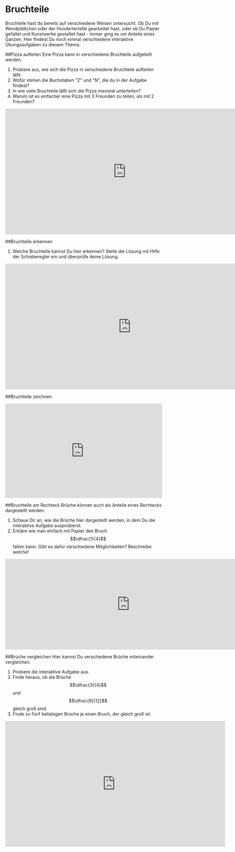 # Bruchteile
Bruchteile hast du bereits auf verschiedene Weisen untersucht. Ob Du mit Wendplättchen oder der Hundertertafel gearbeitet hast, oder ob Du Papier gefaltet und Kunstwerke gestaltet hast - immer ging es um Anteile eines Ganzen.
Hier findest Du noch einmal verschiedene interaktive Übungsaufgaben zu diesem Thema.

##Pizza  aufteilen
Eine Pizza kann in verschiedene Bruchteile aufgeteilt werden.


1. Probiere aus, wie sich die Pizza in verschiedene Bruchteile aufteilen läßt.
2. Wofür stehen die Buchstaben "Z" und "N", die du in der Aufgabe findest?
3. In wie viele Bruchteile läßt sich die Pizza maximal unterteilen?
4. Warum ist es einfacher eine Pizza mit 3 Freunden zu teilen, als mit 2 Freunden?


<iframe scrolling="no" title="" src="https://www.geogebra.org/material/iframe/id/rzkSd7Nk/width/768/height/908/border/888888/smb/false/stb/false/stbh/false/ai/false/asb/false/sri/false/rc/false/ld/false/sdz/false/ctl/false" width="768px" height="400px" style="border:0px;"> </iframe>

##Bruchteile erkennen
1. Welche Bruchteile kannst Du hier erkennen? Stelle die Lösung mit Hilfe der Schieberegler ein und überprüfe deine Lösung.

<iframe scrolling="no" title="Brüche erkennen" src="https://www.geogebra.org/material/iframe/id/B58Gtuuc/width/982/height/458/border/888888/smb/false/stb/false/stbh/false/ai/false/asb/false/sri/false/rc/false/ld/false/sdz/false/ctl/false" width="800px" height="400px" style="border:0px;"> </iframe>

##Bruchteile zeichnen
<iframe scrolling="no" title="" src="https://www.geogebra.org/material/iframe/id/PFKpRgCv/width/1000/height/600/border/888888/smb/false/stb/false/stbh/false/ai/false/asb/false/sri/false/rc/false/ld/false/sdz/false/ctl/false" width="500px" height="300px" style="border:0px;"> </iframe>

##Bruchteile am Rechteck
Brüche können auch als Anteile eines Rechtecks dargestellt werden. 
1. Schaue Dir an, wie die Brüche hier dargestellt werden, in dem Du die interaktive Aufgabe ausprobierst.
2. Erkläre wie man einfach mit Papier den Bruch $$\dfrac{1}{4}$$ falten kann. Gibt es dafür verschiedene Möglichkeiten? Beschreibe welche!
<iframe scrolling="no" title="Bruchteile" src="https://www.geogebra.org/material/iframe/id/AccC9w6x/width/792/height/288/border/888888/smb/false/stb/false/stbh/false/ai/false/asb/false/sri/true/rc/false/ld/false/sdz/true/ctl/false" width="792px" height="288px" style="border:0px;"> </iframe>

##Brüche vergleichen
Hier kannst Du verschiedene Brüche miteinander vergleichen.

1. Probiere die interaktive Aufgabe aus.
2. Finde heraus, ob die Brüche $$\dfrac{3}{4}$$ und $$\dfrac{9}{12}$$ gleich groß sind.
3. Finde zu fünf beliebigen Brüche je einen Bruch, der gleich groß ist.


<iframe scrolling="no" title="" src="https://www.geogebra.org/material/iframe/id/Cnqs34Pn/width/700/height/400/border/888888/smb/false/stb/false/stbh/false/ai/false/asb/false/sri/false/rc/false/ld/false/sdz/false/ctl/false" width="700px" height="400px" style="border:0px;"> </iframe>
